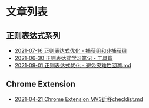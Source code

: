 # 文章列表


## 正则表达式系列
- [2021-07-16 正则表达式优化 - 捕获组和非捕获组](2021/2021-07-16%20正则表达式优化%20-%20捕获组和非捕获组.md)
- [2021-06-30 正则表达式学习笔记 - 工具篇](2021/2021-06-30%20正则表达式学习笔记%20-%20工具篇.md)
- [2021-09-01 正则表达式优化 - 避免灾难性回溯.md](2021/2021-09-01%20正则表达式优化%20-%20避免灾难性回溯.md)

## Chrome Extension
- [2021-04-21 Chrome Extension MV3迁移checklist.md](2021/2021-04-21%20Chrome%20Extension%20MV3迁移checklist.md)

